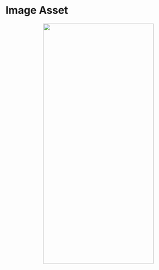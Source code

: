 # Image Asset
<p align="center">
<img src="https://docs.google.com/uc?id=16wfAz2b4zZTTIjq-p_HytriZYkMMnf_z" height="649" width="300">
</p>

```dart

```
